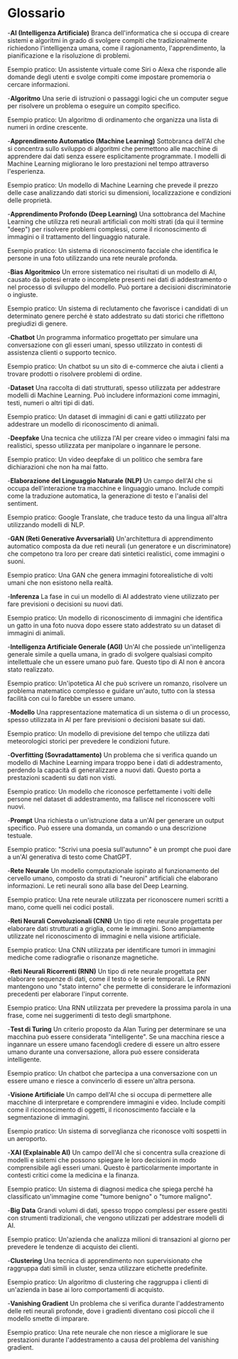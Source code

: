 # Glossario

-**AI (Intelligenza Artificiale)**
Branca dell'informatica che si occupa di creare sistemi e algoritmi in grado di svolgere compiti che tradizionalmente richiedono l'intelligenza umana, come il ragionamento, l'apprendimento, la pianificazione e la risoluzione di problemi.

Esempio pratico:
Un assistente virtuale come Siri o Alexa che risponde alle domande degli utenti e svolge compiti come impostare promemoria o cercare informazioni.

-**Algoritmo**
Una serie di istruzioni o passaggi logici che un computer segue per risolvere un problema o eseguire un compito specifico.

Esempio pratico:
Un algoritmo di ordinamento che organizza una lista di numeri in ordine crescente.

-**Apprendimento Automatico (Machine Learning)**
Sottobranca dell'AI che si concentra sullo sviluppo di algoritmi che permettono alle macchine di apprendere dai dati senza essere esplicitamente programmate. I modelli di Machine Learning migliorano le loro prestazioni nel tempo attraverso l'esperienza.

Esempio pratico:
Un modello di Machine Learning che prevede il prezzo delle case analizzando dati storici su dimensioni, localizzazione e condizioni delle proprietà.

-**Apprendimento Profondo (Deep Learning)**
Una sottobranca del Machine Learning che utilizza reti neurali artificiali con molti strati (da qui il termine "deep") per risolvere problemi complessi, come il riconoscimento di immagini o il trattamento del linguaggio naturale.

Esempio pratico:
Un sistema di riconoscimento facciale che identifica le persone in una foto utilizzando una rete neurale profonda.

-**Bias Algoritmico**
Un errore sistematico nei risultati di un modello di AI, causato da ipotesi errate o incomplete presenti nei dati di addestramento o nel processo di sviluppo del modello. Può portare a decisioni discriminatorie o ingiuste.

Esempio pratico:
Un sistema di reclutamento che favorisce i candidati di un determinato genere perché è stato addestrato su dati storici che riflettono pregiudizi di genere.

-**Chatbot**
Un programma informatico progettato per simulare una conversazione con gli esseri umani, spesso utilizzato in contesti di assistenza clienti o supporto tecnico.

Esempio pratico:
Un chatbot su un sito di e-commerce che aiuta i clienti a trovare prodotti o risolvere problemi di ordine.

-**Dataset**
Una raccolta di dati strutturati, spesso utilizzata per addestrare modelli di Machine Learning. Può includere informazioni come immagini, testi, numeri o altri tipi di dati.

Esempio pratico:
Un dataset di immagini di cani e gatti utilizzato per addestrare un modello di riconoscimento di animali.

-**Deepfake**
Una tecnica che utilizza l'AI per creare video o immagini falsi ma realistici, spesso utilizzata per manipolare o ingannare le persone.

Esempio pratico:
Un video deepfake di un politico che sembra fare dichiarazioni che non ha mai fatto.

-**Elaborazione del Linguaggio Naturale (NLP)**
Un campo dell'AI che si occupa dell'interazione tra macchine e linguaggio umano. Include compiti come la traduzione automatica, la generazione di testo e l'analisi del sentiment.

Esempio pratico:
Google Translate, che traduce testo da una lingua all'altra utilizzando modelli di NLP.

-**GAN (Reti Generative Avversariali)**
Un'architettura di apprendimento automatico composta da due reti neurali (un generatore e un discriminatore) che competono tra loro per creare dati sintetici realistici, come immagini o suoni.

Esempio pratico:
Una GAN che genera immagini fotorealistiche di volti umani che non esistono nella realtà.

-**Inferenza**
La fase in cui un modello di AI addestrato viene utilizzato per fare previsioni o decisioni su nuovi dati.

Esempio pratico:
Un modello di riconoscimento di immagini che identifica un gatto in una foto nuova dopo essere stato addestrato su un dataset di immagini di animali.

-**Intelligenza Artificiale Generale (AGI)**
Un'AI che possiede un'intelligenza generale simile a quella umana, in grado di svolgere qualsiasi compito intellettuale che un essere umano può fare. Questo tipo di AI non è ancora stato realizzato.

Esempio pratico:
Un'ipotetica AI che può scrivere un romanzo, risolvere un problema matematico complesso e guidare un'auto, tutto con la stessa facilità con cui lo farebbe un essere umano.

-**Modello**
Una rappresentazione matematica di un sistema o di un processo, spesso utilizzata in AI per fare previsioni o decisioni basate sui dati.

Esempio pratico:
Un modello di previsione del tempo che utilizza dati meteorologici storici per prevedere le condizioni future.

-**Overfitting (Sovradattamento)**
Un problema che si verifica quando un modello di Machine Learning impara troppo bene i dati di addestramento, perdendo la capacità di generalizzare a nuovi dati. Questo porta a prestazioni scadenti su dati non visti.

Esempio pratico:
Un modello che riconosce perfettamente i volti delle persone nel dataset di addestramento, ma fallisce nel riconoscere volti nuovi.

-**Prompt**
Una richiesta o un'istruzione data a un'AI per generare un output specifico. Può essere una domanda, un comando o una descrizione testuale.

Esempio pratico:
"Scrivi una poesia sull'autunno" è un prompt che puoi dare a un'AI generativa di testo come ChatGPT.

-**Rete Neurale**
Un modello computazionale ispirato al funzionamento del cervello umano, composto da strati di "neuroni" artificiali che elaborano informazioni. Le reti neurali sono alla base del Deep Learning.

Esempio pratico:
Una rete neurale utilizzata per riconoscere numeri scritti a mano, come quelli nei codici postali.

-**Reti Neurali Convoluzionali (CNN)**
Un tipo di rete neurale progettata per elaborare dati strutturati a griglia, come le immagini. Sono ampiamente utilizzate nel riconoscimento di immagini e nella visione artificiale.

Esempio pratico:
Una CNN utilizzata per identificare tumori in immagini mediche come radiografie o risonanze magnetiche.

-**Reti Neurali Ricorrenti (RNN)**
Un tipo di rete neurale progettata per elaborare sequenze di dati, come il testo o le serie temporali. Le RNN mantengono uno "stato interno" che permette di considerare le informazioni precedenti per elaborare l'input corrente.

Esempio pratico:
Una RNN utilizzata per prevedere la prossima parola in una frase, come nei suggerimenti di testo degli smartphone.

-**Test di Turing**
Un criterio proposto da Alan Turing per determinare se una macchina può essere considerata "intelligente". Se una macchina riesce a ingannare un essere umano facendogli credere di essere un altro essere umano durante una conversazione, allora può essere considerata intelligente.

Esempio pratico:
Un chatbot che partecipa a una conversazione con un essere umano e riesce a convincerlo di essere un'altra persona.

-**Visione Artificiale**
Un campo dell'AI che si occupa di permettere alle macchine di interpretare e comprendere immagini e video. Include compiti come il riconoscimento di oggetti, il riconoscimento facciale e la segmentazione di immagini.

Esempio pratico:
Un sistema di sorveglianza che riconosce volti sospetti in un aeroporto.

-**XAI (Explainable AI)**
Un campo dell'AI che si concentra sulla creazione di modelli e sistemi che possono spiegare le loro decisioni in modo comprensibile agli esseri umani. Questo è particolarmente importante in contesti critici come la medicina e la finanza.

Esempio pratico:
Un sistema di diagnosi medica che spiega perché ha classificato un'immagine come "tumore benigno" o "tumore maligno".

-**Big Data**
Grandi volumi di dati, spesso troppo complessi per essere gestiti con strumenti tradizionali, che vengono utilizzati per addestrare modelli di AI.

Esempio pratico: Un'azienda che analizza milioni di transazioni al giorno per prevedere le tendenze di acquisto dei clienti.

-**Clustering**
Una tecnica di apprendimento non supervisionato che raggruppa dati simili in cluster, senza utilizzare etichette predefinite.

Esempio pratico: Un algoritmo di clustering che raggruppa i clienti di un'azienda in base ai loro comportamenti di acquisto.

-**Vanishing Gradient**
Un problema che si verifica durante l'addestramento delle reti neurali profonde, dove i gradienti diventano così piccoli che il modello smette di imparare.

Esempio pratico: Una rete neurale che non riesce a migliorare le sue prestazioni durante l'addestramento a causa del problema del vanishing gradient.
